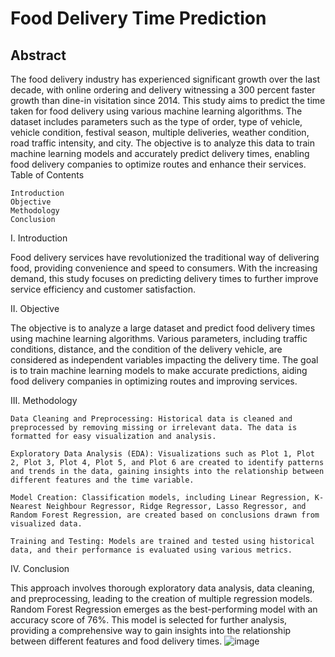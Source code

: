 # Food Delivery Time Prediction
## Abstract

The food delivery industry has experienced significant growth over the last decade, with online ordering and delivery witnessing a 300 percent faster growth than dine-in visitation since 2014. This study aims to predict the time taken for food delivery using various machine learning algorithms. The dataset includes parameters such as the type of order, type of vehicle, vehicle condition, festival season, multiple deliveries, weather condition, road traffic intensity, and city. The objective is to analyze this data to train machine learning models and accurately predict delivery times, enabling food delivery companies to optimize routes and enhance their services.
Table of Contents

    Introduction
    Objective
    Methodology
    Conclusion

I. Introduction

Food delivery services have revolutionized the traditional way of delivering food, providing convenience and speed to consumers. With the increasing demand, this study focuses on predicting delivery times to further improve service efficiency and customer satisfaction.

II. Objective

The objective is to analyze a large dataset and predict food delivery times using machine learning algorithms. Various parameters, including traffic conditions, distance, and the condition of the delivery vehicle, are considered as independent variables impacting the delivery time. The goal is to train machine learning models to make accurate predictions, aiding food delivery companies in optimizing routes and improving services.
 
 III. Methodology

    Data Cleaning and Preprocessing: Historical data is cleaned and preprocessed by removing missing or irrelevant data. The data is formatted for easy visualization and analysis.

    Exploratory Data Analysis (EDA): Visualizations such as Plot 1, Plot 2, Plot 3, Plot 4, Plot 5, and Plot 6 are created to identify patterns and trends in the data, gaining insights into the relationship between different features and the time variable.

    Model Creation: Classification models, including Linear Regression, K-Nearest Neighbour Regressor, Ridge Regressor, Lasso Regressor, and Random Forest Regression, are created based on conclusions drawn from visualized data.

    Training and Testing: Models are trained and tested using historical data, and their performance is evaluated using various metrics.


IV. Conclusion

This approach involves thorough exploratory data analysis, data cleaning, and preprocessing, leading to the creation of multiple regression models. Random Forest Regression emerges as the best-performing model with an accuracy score of 76%. This model is selected for further analysis, providing a comprehensive way to gain insights into the relationship between different features and food delivery times.
![image](https://github.com/sriram2511/Predicting-Food-Delivery-Time-Using-Machine-Learning/assets/125891471/f542377e-8513-4390-8413-8f557c98f794)
